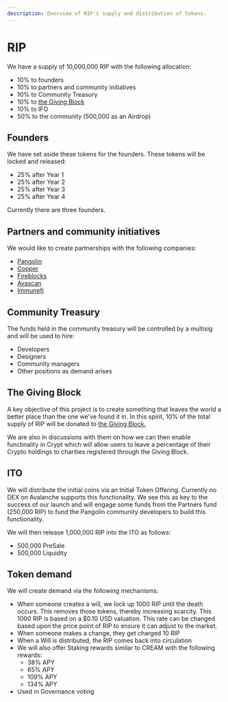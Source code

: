 ```yaml
---
description: Overview of RIP's supply and distribution of tokens.
---
```


# RIP

We have a supply of 10,000,000 RIP with the following allocation:

* 10% to founders
* 10% to partners and community initiatives 
* 10% to Community Treasury
* 10% to [the Giving Block](https://www.thegivingblock.com/)
* 10% to IFO
* 50% to the community \(500,000 as an Airdrop\)

## Founders

We have set aside these tokens for the founders. These tokens will be locked and released:

* 25% after Year 1
* 25% after Year 2
* 25% after Year 3
* 25% after Year 4

Currently there are three founders. 

## Partners and community initiatives

We would like to create partnerships with the following companies:

* [Pangolin](https://pangolin.exchange/)
* [Copper](https://copper.co/)
* [Fireblocks](https://www.fireblocks.com/)
* [Avascan](https://avascan.info/)
* [Immunefi](https://immunefi.com/)

## Community Treasury

The funds held in the community treasury will be controlled by a multisig and will be used to hire:

* Developers
* Designers
* Community managers
* Other positions as demand arises

## The Giving Block

A key objective of this project is to create something that leaves the world a better place than the one we've found it in. In this spirit, 10% of the total supply of RIP will be donated to [the Giving Block.](https://www.thegivingblock.com/)

We are also in discussions with them on how we can then enable functinality in Crypt which will allow users to leave a percentage of their Crypto holdings to charities registered through the Giving Block.

## ITO

We will distribute the initial coins via an Initial Token Offering. Currently no DEX on Avalanche supports this functionality. We see this as key to the success of our launch and will engage some funds from the Partners fund \(250,000 RIP\) to fund the Pangolin community developers to build this functionality.

We will then release 1,000,000 RIP into the ITO as follows:

* 500,000 PreSale
* 500,000 Liquidity

## Token demand

We will create demand via the following mechanisms:

* When someone creates a will, we lock up 1000 RIP until the death occurs. This removes those tokens, thereby increasing scarcity. This 1000 RIP is based on a $0.10 USD valuation. This rate can be changed based upon the price point of RIP to ensure it can adjust to the market.
* When someone makes a change, they get charged 10 RIP
* When a Will is distributed, the RIP comes back into circulation
* We will also offer Staking rewards similar to CREAM with the following rewards:
  * 38% APY
  * 65% APY
  * 109% APY
  * 134% APY
* Used in Governance voting

